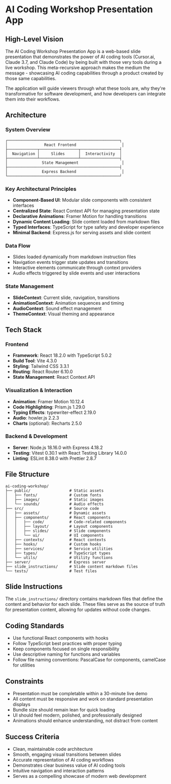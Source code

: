 # AI Coding Workshop Presentation App

## High-Level Vision

The AI Coding Workshop Presentation App is a web-based slide presentation that demonstrates the power of AI coding tools (Cursor.ai, Claude 3.7, and Claude Code) by being built with those very tools during a live workshop. This meta-recursive approach makes the medium the message - showcasing AI coding capabilities through a product created by those same capabilities.

The application will guide viewers through what these tools are, why they're transformative for software development, and how developers can integrate them into their workflows.

## Architecture

### System Overview

```
┌─────────────────────────────────────────────────┐
│                React Frontend                    │
├─────────────┬─────────────────┬─────────────────┤
│  Navigation │     Slides      │  Interactivity  │
├─────────────┴─────────────────┴─────────────────┤
│               State Management                   │
├─────────────────────────────────────────────────┤
│               Express Backend                    │
└─────────────────────────────────────────────────┘
```

### Key Architectural Principles

- **Component-Based UI**: Modular slide components with consistent interfaces
- **Centralized State**: React Context API for managing presentation state
- **Declarative Animations**: Framer Motion for handling transitions
- **Dynamic Content Loading**: Slide content loaded from markdown files
- **Typed Interfaces**: TypeScript for type safety and developer experience
- **Minimal Backend**: Express.js for serving assets and slide content

### Data Flow

- Slides loaded dynamically from markdown instruction files
- Navigation events trigger state updates and transitions
- Interactive elements communicate through context providers
- Audio effects triggered by slide events and user interactions

### State Management

- **SlideContext**: Current slide, navigation, transitions
- **AnimationContext**: Animation sequences and timing
- **AudioContext**: Sound effect management
- **ThemeContext**: Visual theming and appearance

## Tech Stack

### Frontend
- **Framework**: React 18.2.0 with TypeScript 5.0.2
- **Build Tool**: Vite 4.3.0
- **Styling**: Tailwind CSS 3.3.1
- **Routing**: React Router 6.10.0
- **State Management**: React Context API

### Visualization & Interaction
- **Animation**: Framer Motion 10.12.4
- **Code Highlighting**: Prism.js 1.29.0
- **Typing Effects**: typewriter-effect 2.19.0
- **Audio**: howler.js 2.2.3
- **Charts** (optional): Recharts 2.5.0

### Backend & Development
- **Server**: Node.js 18.16.0 with Express 4.18.2
- **Testing**: Vitest 0.30.1 with React Testing Library 14.0.0
- **Linting**: ESLint 8.38.0 with Prettier 2.8.7

## File Structure

```
ai-coding-workshop/
├── public/                 # Static assets
│   ├── fonts/              # Custom fonts
│   ├── images/             # Static images
│   └── sounds/             # Audio effects
├── src/                    # Source code
│   ├── assets/             # Dynamic assets
│   ├── components/         # React components
│   │   ├── code/           # Code-related components
│   │   ├── layout/         # Layout components
│   │   ├── slides/         # Slide components
│   │   └── ui/             # UI components
│   ├── contexts/           # React contexts
│   ├── hooks/              # Custom hooks
│   ├── services/           # Service utilities
│   ├── types/              # TypeScript types
│   └── utils/              # Utility functions
├── server/                 # Express server
├── slide_instructions/     # Slide content markdown files
└── tests/                  # Test files
```

## Slide Instructions

The `slide_instructions/` directory contains markdown files that define the content and behavior for each slide. These files serve as the source of truth for presentation content, allowing for updates without code changes.

## Coding Standards

- Use functional React components with hooks
- Follow TypeScript best practices with proper typing
- Keep components focused on single responsibility
- Use descriptive naming for functions and variables
- Follow file naming conventions: PascalCase for components, camelCase for utilities

## Constraints

- Presentation must be completable within a 30-minute live demo
- All content must be responsive and work on standard presentation displays
- Bundle size should remain lean for quick loading
- UI should feel modern, polished, and professionally designed
- Animations should enhance understanding, not distract from content

## Success Criteria

- Clean, maintainable code architecture
- Smooth, engaging visual transitions between slides
- Accurate representation of AI coding workflows
- Demonstrates clear business value of AI coding tools
- Intuitive navigation and interaction patterns
- Serves as a compelling showcase of modern web development